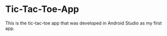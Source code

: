 # Tic-Tac-Toe-App
This is the tic-tac-toe app that was developed in Android Studio as my first app.
